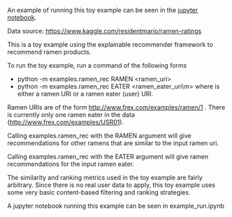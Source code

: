 An example of running this toy example can be seen in the [jupyter notebook](https://github.com/solashirai/ExplainableRecommenderFramework/blob/master/examples/ramen_rec/example_run.ipynb).

Data source: https://www.kaggle.com/residentmario/ramen-ratings

This is a toy example using the explainable recommender framework to recommend ramen products.

To run the toy example, run a command of the following forms
- python -m examples.ramen_rec RAMEN \<ramen_uri\>
- python -m examples.ramen_rec EATER \<ramen_eater_uri\m>
where <uri> is either a ramen URI or a ramen eater (user) URI.

Ramen URIs are of the form http://www.frex.com/examples/ramen/1 . There is currently only one ramen eater in the data (http://www.frex.com/examples/USR01).

Calling examples.ramen_rec with the RAMEN argument will give recommendations for other ramens that are similar to the input ramen uri.

Calling examples.ramen_rec with the EATER argument will give ramen recommendations for the input ramen eater. 

The similarity and ranking metrics used in the toy example are fairly arbitrary. Since there is no real user data to apply, this toy example uses some very basic content-based filtering and ranking strategies. 

A jupyter notebook running this example can be seen in example_run.ipynb
